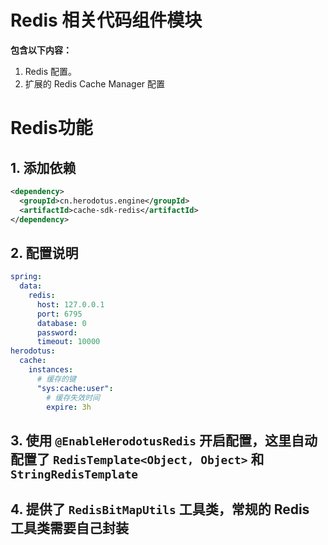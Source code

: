 # Redis 相关代码组件模块

**包含以下内容：**

1. Redis 配置。
2. 扩展的 Redis Cache Manager 配置

# Redis功能

## 1. 添加依赖

```xml
<dependency>
  <groupId>cn.herodotus.engine</groupId>
  <artifactId>cache-sdk-redis</artifactId>
</dependency>
```
## 2. 配置说明

```yaml
spring:
  data:
    redis:
      host: 127.0.0.1
      port: 6795
      database: 0
      password:
      timeout: 10000
herodotus:
  cache:
    instances:
      # 缓存的键
      "sys:cache:user":
        # 缓存失效时间
        expire: 3h
```

## 3. 使用 `@EnableHerodotusRedis` 开启配置，这里自动配置了 `RedisTemplate<Object, Object>` 和 `StringRedisTemplate`
## 4. 提供了 `RedisBitMapUtils` 工具类，常规的 Redis 工具类需要自己封装
